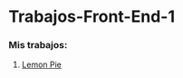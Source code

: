 # Trabajos-Front-End-1
<h3>Mis trabajos:</h3>
<ol>
  <li><a href ="https://estebananot.github.io/Trabajos-Front-End-1/Lemon-Pie/">Lemon Pie</a></li>
</ol>
